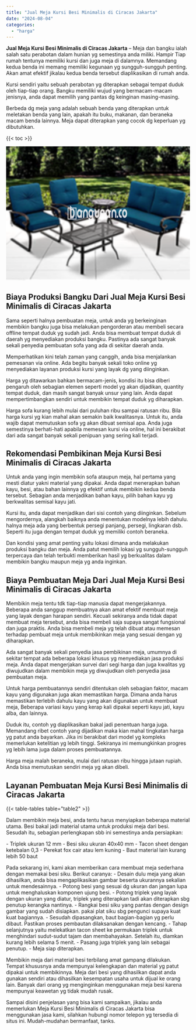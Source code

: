 ```yaml
---
title: "Jual Meja Kursi Besi Minimalis di Ciracas Jakarta"
date: "2024-08-04"
categories: 
  - "harga"
---
```


**Jual Meja Kursi Besi Minimalis di Ciracas Jakarta** – Meja dan bangku ialah salah satu perabotan dalam hunian yg semestinya anda miliki. Hampir Tiap rumah tentunya memiliki kursi dan juga meja di dalamnya. Memandang kedua benda ini memang memiliki kegunaan yg sungguh-sungguh penting. Akan amat efektif jikalau kedua benda tersebut diaplikasikan di rumah anda.

Kursi sendiri yaitu sebuah perabotan yg diterapkan sebagai tempat duduk oleh tiap-tiap orang. Bangku memiliki wujud yang bermacam-macam jenisnya, anda dapat memilih yang pantas dg keinginan masing-masing.

Berbeda dg meja yang adalah sebuah benda yang diterapkan untuk meletakan benda yang lain, apakah itu buku, makanan, dan beraneka macam benda lainnya. Meja dapat diterapkan yang cocok dg keperluan yg dibutuhkan.

{{< toc >}}

![Jual Meja Kursi Besi Minimalis di Ciracas Jakarta](/images/jual-meja-besi-murah04.png)

## Biaya Produksi Bangku Dari Jual Meja Kursi Besi Minimalis di Ciracas Jakarta

Sama seperti halnya pembuatan meja, untuk anda yg berkeinginan membikin bangku juga bisa melakukan pengorderan atau membeli secara offline tempat duduk yg sudah jadi. Anda bisa membuat tempat duduk di daerah yg menyediakan produksi bangku. Pastinya ada sangat banyak sekali penyedia pembuatan sofa yang ada di sekitar daerah anda.

Memperhatikan kini telah zaman yang canggih, anda bisa menjalankan pemesanan via online. Ada begitu banyak sekali toko online yg menyediakan layanan produksi kursi yang layak dg yang diinginkan.

Harga yg ditawarkan bahkan bermacam-jenis, kondisi itu bisa diberi pengaruh oleh sebagian elemen seperti model yg akan dijadikan, quantity tempat duduk, dan masih sangat banyak unsur yang lain. Anda dapat mempertimbangkan sendiri untuk membikin tempat duduk yg diharapkan.

Harga sofa kurang lebih mulai dari puluhan ribu sampai ratusan ribu. Bila harga kursi yg kian mahal akan semakin baik kwalitasnya. Untuk itu, anda wajib dapat memutuskan sofa yg akan dibuat semisal apa. Anda juga semestinya berhati-hati apabila memesan kursi via online, hal ini berakibat dari ada sangat banyak sekali penipuan yang sering kali terjadi.

## Rekomendasi Pembikinan Meja Kursi Besi Minimalis di Ciracas Jakarta

Untuk anda yang ingin membikin sofa ataupun meja, hal pertama yang mesti diatur yakni material yang dipakai. Anda dapat menerapkan bahan kayu, besi, atau bahan lainnya yg efektif untuk membikin kedua benda tersebut. Sebagian anda menjadikan bahan kayu, pilih bahan kayu yg berkwalitas semisal kayu jati.

Kursi itu, anda dapat menjadikan dari sisi contoh yang diinginkan. Sebelum mengordernya, alangkah baiknya anda menentukan modelnya lebih dahulu. halnya meja ada yang berbentuk persegi panjang, persegi, lingkaran dsb. Seperti itu juga dengan tempat duduk yg memiliki contoh beraneka.

Dan kondisi yang amat penting yaitu lokasi dimana anda melakukan produksi bangku dan meja. Anda patut memilih lokasi yg sungguh-sungguh terpercaya dan telah terbukti memberikan hasil yg berkualitas dalam membikin bangku maupun meja yg anda inginkan.

## Biaya Pembuatan Meja Dari Jual Meja Kursi Besi Minimalis di Ciracas Jakarta

Membikin meja tentu tdk tiap-tiap manusia dapat mengerjakannya. Beberapa anda sanggup membuatnya akan amat efektif membuat meja yang layak dengan harapan sendiri. Kecuali sekiranya anda tidak dapat membuat meja tersebut, anda bisa membeli saja supaya sangat fungsional dan juga praktis. Anda bisa membeli meja yg telah dibuat atau memesan terhadap pembuat meja untuk membikinkan meja yang sesuai dengan yg diharapkan.

Ada sangat banyak sekali penyedia jasa pembikinan meja, umumnya di sekitar tempat ada beberapa lokasi khusus yg menyediakan jasa produksi meja. Anda dapat mengerjakan survei dari segi harga dan juga kwalitas yg diwujudkan dalam membikin meja yg diwujudkan oleh penyedia jasa pembuatan meja.

Untuk harga pembuatannya sendiri ditentukan oleh sebagian faktor, macam kayu yang digunakan juga akan memastikan harga. Dimana anda harus memastikan terlebih dahulu kayu yang akan digunakan untuk membuat meja, Beberapa variasi kayu yang kerap kali dipakai seperti kayu jati, kayu alba, dan lainnya.

Duduk itu, contoh yg diaplikasikan bakal jadi penentuan harga juga. Memandang ribet contoh yang dijadikan maka kian mahal tingkatan harga yg patut anda bayarkan. Jika ini berakibat dari model yg kompleks memerlukan ketelitian yg lebih tinggi. Sekiranya ini memungkinkan progres yg lebih lama juga dalam proses pembuatannya.

Harga meja malah beraneka, mulai dari ratusan ribu hingga jutaan rupiah. Anda bisa memutuskan sendiri meja yg akan dibeli.

## Layanan Pembuatan Meja Kursi Besi Minimalis di Ciracas Jakarta

{{< table-tables table="table2" >}}

Dalam membikin meja besi, anda tentu harus menyiapkan beberapa material utama. Besi bakal jadi material utama untuk produksi meja dari besi. Sesudah itu, sebagian perlengkapan sbb ini semestinya anda persiapkan:

\- Triplek ukuran 12 mm - Besi siku ukuran 40x40 mm - Tacon sheet dengan ketebalan 0,3 - Perekat fox cair atau lem kuning - Baut material lain kurang lebih 50 baut

Pada sekarang ini, kami akan memberikan cara membuat meja sederhana dengan memakai besi siku. Berikut caranya: - Desain dulu meja yang akan dihasilkan, anda bisa mengaplikasikan gambar beserta ukurannya sekalian untuk mendesainnya. - Potong besi yang sesuai dg ukuran dan jangan lupa untuk menghaluskan komponen ujung besi. - Potong triplek yang layak dengan ukuran yang diatur, triplek yang diterapkan tadi akan diterapkan sbg penutup kerangka nantinya. - Rangkai besi siku yang pantas dengan design gambar yang sudah disiapkan. pakai plat siku sbg pengunci supaya kuat kuat bagiannya. - Sesudah dipasangkan, baut bagian-bagian yg perlu dibaut. Pastikan proses pembautan dilaksanakan dengan kencang. - Tahap selanjutnya yaitu melekatkan tacon sheet ke permukaan triplek untuk menghindari sudut-sudut tajam dan membahayakan. Setelah itu, diamkan kurang lebih selama 5 menit. - Pasang juga triplek yang lain sebagai penutup. - Meja siap diterapkan.

Membikin meja dari material besi terbilang amat gampang dilakukan. Tempat khususnya anda mempunyai kelengkapan dan material yg patut dipakai untuk membikinnya. Meja dari besi yang dihasilkan dapat anda gunakan sendiri atau dihasilkan kesempatan usaha untuk dijual ke orang lain. Banyak dari orang yg menginginkan menggunakan meja besi karena mempunyai keawetan yg tidak mudah rusak.

Sampai disini penjelasan yang bisa kami sampaikan, jikalau anda memerlukan Meja Kursi Besi Minimalis di Ciracas Jakarta bisa menggunakan jasa kami, silahkan hubungi nomor telepon yg tersedia di situs ini. Mudah-mudahan bermanfaat, tanks.
